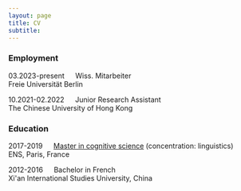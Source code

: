 ```yaml
---
layout: page
title: CV
subtitle: 
---
```



### Employment
    
03.2023-present &emsp; Wiss. Mitarbeiter \
    Freie Universität Berlin
    
10.2021-02.2022 &emsp; Junior Research Assistant \
    The Chinese University of Hong Kong
  
### Education

2017-2019 &emsp; [Master in cognitive science](https://cogmaster.ens.psl.eu/fr) (concentration: linguistics) \
    ENS, Paris, France

2012-2016 &emsp; Bachelor in French \
    Xi'an International Studies University, China
